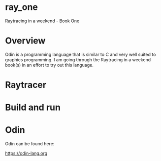 # ray_one <WIP>
Raytracing in a weekend - Book One

# Overview
Odin is a programming language that is similar to C and very well suited to graphics programming.
I am going through the Raytracing in a weekend book(s) in an effort to try out this language.

# Raytracer
<WIP>

# Build and run 
<WIP>

# Odin
Odin can be found here:

https://odin-lang.org
